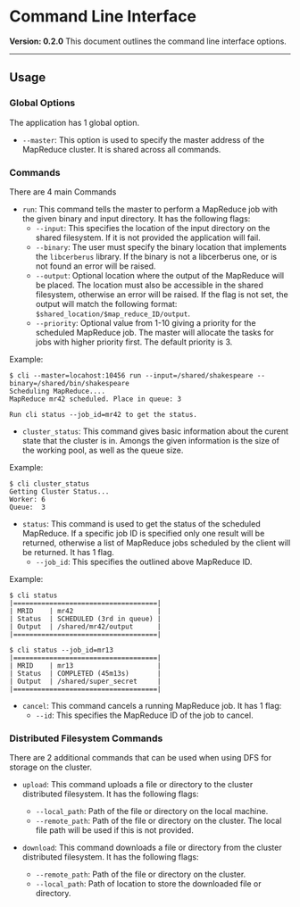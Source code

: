Command Line Interface
======================

**Version: 0.2.0**
This document outlines the command line interface options.

---

## Usage

### Global Options

The application has 1 global option.

* `--master`: This option is used to specify the master address of the
  MapReduce cluster. It is shared across all commands.

### Commands

There are 4 main Commands

* `run`: This command tells the master to perform a MapReduce job with the
  given binary and input directory. It has the following flags:
  * `--input`: This specifies the location of the input directory on the
    shared filesystem. If it is not provided the application will fail.
  * `--binary`: The user must specify the binary location that implements the
    `libcerberus` library. If the binary is not a libcerberus one, or is not
    found an error will be raised.
  * `--output`: Optional location where the output of the MapReduce will be
    placed. The location must also be accessible in the shared filesystem,
    otherwise an error will be raised. If the flag is not set, the output
    will match the following format: `$shared_location/$map_reduce_ID/output`.
  * `--priority`: Optional value from 1-10 giving a priority for the scheduled
    MapReduce job. The master will allocate the tasks for jobs with higher
    priority first. The default priority is 3.


Example:
```
$ cli --master=locahost:10456 run --input=/shared/shakespeare --binary=/shared/bin/shakespeare
Scheduling MapReduce....
MapReduce mr42 scheduled. Place in queue: 3

Run cli status --job_id=mr42 to get the status.
```

* `cluster_status`: This command gives basic information about the curent
  state that the cluster is in. Amongs the given information is the size of
  the working pool, as well as the queue size.

Example:
```
$ cli cluster_status
Getting Cluster Status...
Worker: 6
Queue:  3
```

* `status`: This command is used to get the status of the scheduled MapReduce.
  If a specific job ID is specified only one result will be returned,
  otherwise a list of MapReduce jobs scheduled by the client will be returned.
  It has 1 flag.
  * `--job_id`: This specifies the outlined above MapReduce ID.

Example:
```
$ cli status
|====================================|
| MRID    | mr42                     |
| Status  | SCHEDULED (3rd in queue) |
| Output  | /shared/mr42/output      |
|====================================|

$ cli status --job_id=mr13
|====================================|
| MRID    | mr13                     |
| Status  | COMPLETED (45m13s)       |
| Output  | /shared/super_secret     |
|====================================|
```

* `cancel`: This command cancels a running MapReduce job.
  It has 1 flag:
  * `--id`: This specifies the MapReduce ID of the job to cancel.

### Distributed Filesystem Commands

There are 2 additional commands that can be used when using DFS for storage
on the cluster.

* `upload`: This command uploads a file or directory to the cluster distributed
  filesystem. It has the following flags:
  * `--local_path`: Path of the file or directory on the local machine.
  * `--remote_path`: Path of the file or directory on the cluster.
    The local file path will be used if this is not provided.

* `download`: This command downloads a file or directory from the cluster
  distributed filesystem. It has the following flags:
  * `--remote_path`: Path of the file or directory on the cluster.
  * `--local_path`: Path of location to store the downloaded file or directory.
